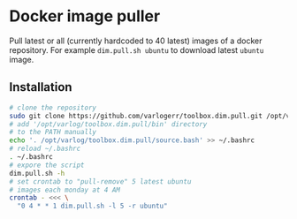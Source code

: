# Docker image puller

Pull latest or all (currently hardcoded to 40 latest) images of a docker repository. For example `dim.pull.sh ubuntu` to download latest `ubuntu` image.

## Installation

```sh
# clone the repository
sudo git clone https://github.com/varlogerr/toolbox.dim.pull.git /opt/varlog/toolbox.dim.pull
# add '/opt/varlog/toolbox.dim.pull/bin' directory
# to the PATH manually
echo '. /opt/varlog/toolbox.dim.pull/source.bash' >> ~/.bashrc
# reload ~/.bashrc
. ~/.bashrc
# expore the script
dim.pull.sh -h
# set crontab to "pull-remove" 5 latest ubuntu
# images each monday at 4 AM
crontab - <<< \
  "0 4 * * 1 dim.pull.sh -l 5 -r ubuntu"   
```
